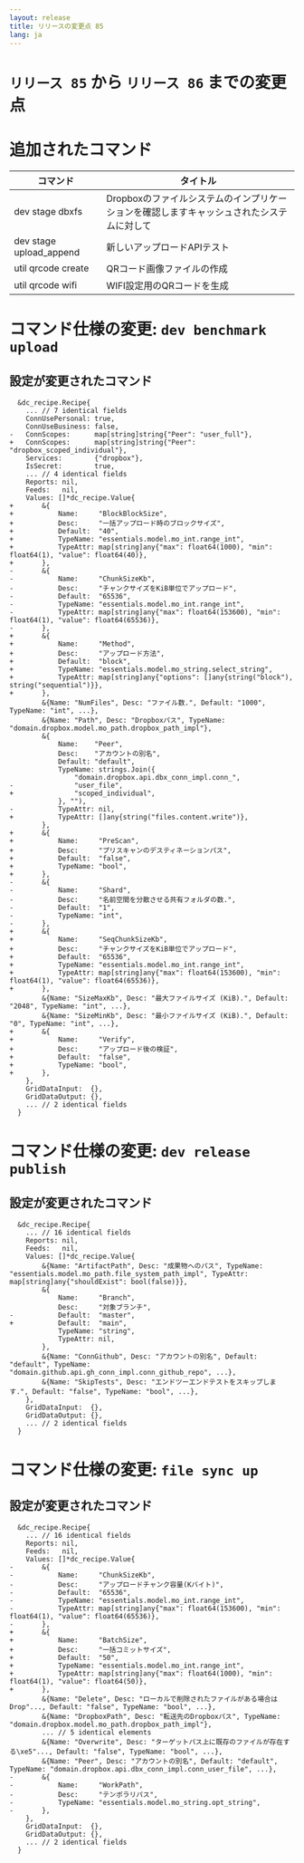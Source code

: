 ```yaml
---
layout: release
title: リリースの変更点 85
lang: ja
---
```


# `リリース 85` から `リリース 86` までの変更点

# 追加されたコマンド


| コマンド                | タイトル                                                                                  |
|-------------------------|-------------------------------------------------------------------------------------------|
| dev stage dbxfs         | Dropboxのファイルシステムのインプリケーションを確認しますキャッシュされたシステムに対して |
| dev stage upload_append | 新しいアップロードAPIテスト                                                               |
| util qrcode create      | QRコード画像ファイルの作成                                                                |
| util qrcode wifi        | WIFI設定用のQRコードを生成                                                                |



# コマンド仕様の変更: `dev benchmark upload`



## 設定が変更されたコマンド


```
  &dc_recipe.Recipe{
  	... // 7 identical fields
  	ConnUsePersonal: true,
  	ConnUseBusiness: false,
- 	ConnScopes:      map[string]string{"Peer": "user_full"},
+ 	ConnScopes:      map[string]string{"Peer": "dropbox_scoped_individual"},
  	Services:        {"dropbox"},
  	IsSecret:        true,
  	... // 4 identical fields
  	Reports: nil,
  	Feeds:   nil,
  	Values: []*dc_recipe.Value{
+ 		&{
+ 			Name:     "BlockBlockSize",
+ 			Desc:     "一括アップロード時のブロックサイズ",
+ 			Default:  "40",
+ 			TypeName: "essentials.model.mo_int.range_int",
+ 			TypeAttr: map[string]any{"max": float64(1000), "min": float64(1), "value": float64(40)},
+ 		},
- 		&{
- 			Name:     "ChunkSizeKb",
- 			Desc:     "チャンクサイズをKiB単位でアップロード",
- 			Default:  "65536",
- 			TypeName: "essentials.model.mo_int.range_int",
- 			TypeAttr: map[string]any{"max": float64(153600), "min": float64(1), "value": float64(65536)},
- 		},
+ 		&{
+ 			Name:     "Method",
+ 			Desc:     "アップロード方法",
+ 			Default:  "block",
+ 			TypeName: "essentials.model.mo_string.select_string",
+ 			TypeAttr: map[string]any{"options": []any{string("block"), string("sequential")}},
+ 		},
  		&{Name: "NumFiles", Desc: "ファイル数.", Default: "1000", TypeName: "int", ...},
  		&{Name: "Path", Desc: "Dropboxパス", TypeName: "domain.dropbox.model.mo_path.dropbox_path_impl"},
  		&{
  			Name:    "Peer",
  			Desc:    "アカウントの別名",
  			Default: "default",
  			TypeName: strings.Join({
  				"domain.dropbox.api.dbx_conn_impl.conn_",
- 				"user_file",
+ 				"scoped_individual",
  			}, ""),
- 			TypeAttr: nil,
+ 			TypeAttr: []any{string("files.content.write")},
  		},
+ 		&{
+ 			Name:     "PreScan",
+ 			Desc:     "プリスキャンのデスティネーションパス",
+ 			Default:  "false",
+ 			TypeName: "bool",
+ 		},
- 		&{
- 			Name:     "Shard",
- 			Desc:     "名前空間を分散させる共有フォルダの数.",
- 			Default:  "1",
- 			TypeName: "int",
- 		},
+ 		&{
+ 			Name:     "SeqChunkSizeKb",
+ 			Desc:     "チャンクサイズをKiB単位でアップロード",
+ 			Default:  "65536",
+ 			TypeName: "essentials.model.mo_int.range_int",
+ 			TypeAttr: map[string]any{"max": float64(153600), "min": float64(1), "value": float64(65536)},
+ 		},
  		&{Name: "SizeMaxKb", Desc: "最大ファイルサイズ (KiB).", Default: "2048", TypeName: "int", ...},
  		&{Name: "SizeMinKb", Desc: "最小ファイルサイズ (KiB).", Default: "0", TypeName: "int", ...},
+ 		&{
+ 			Name:     "Verify",
+ 			Desc:     "アップロード後の検証",
+ 			Default:  "false",
+ 			TypeName: "bool",
+ 		},
  	},
  	GridDataInput:  {},
  	GridDataOutput: {},
  	... // 2 identical fields
  }
```
# コマンド仕様の変更: `dev release publish`



## 設定が変更されたコマンド


```
  &dc_recipe.Recipe{
  	... // 16 identical fields
  	Reports: nil,
  	Feeds:   nil,
  	Values: []*dc_recipe.Value{
  		&{Name: "ArtifactPath", Desc: "成果物へのパス", TypeName: "essentials.model.mo_path.file_system_path_impl", TypeAttr: map[string]any{"shouldExist": bool(false)}},
  		&{
  			Name:     "Branch",
  			Desc:     "対象ブランチ",
- 			Default:  "master",
+ 			Default:  "main",
  			TypeName: "string",
  			TypeAttr: nil,
  		},
  		&{Name: "ConnGithub", Desc: "アカウントの別名", Default: "default", TypeName: "domain.github.api.gh_conn_impl.conn_github_repo", ...},
  		&{Name: "SkipTests", Desc: "エンドツーエンドテストをスキップします.", Default: "false", TypeName: "bool", ...},
  	},
  	GridDataInput:  {},
  	GridDataOutput: {},
  	... // 2 identical fields
  }
```
# コマンド仕様の変更: `file sync up`



## 設定が変更されたコマンド


```
  &dc_recipe.Recipe{
  	... // 16 identical fields
  	Reports: nil,
  	Feeds:   nil,
  	Values: []*dc_recipe.Value{
- 		&{
- 			Name:     "ChunkSizeKb",
- 			Desc:     "アップロードチャンク容量(Kバイト)",
- 			Default:  "65536",
- 			TypeName: "essentials.model.mo_int.range_int",
- 			TypeAttr: map[string]any{"max": float64(153600), "min": float64(1), "value": float64(65536)},
- 		},
+ 		&{
+ 			Name:     "BatchSize",
+ 			Desc:     "一括コミットサイズ",
+ 			Default:  "50",
+ 			TypeName: "essentials.model.mo_int.range_int",
+ 			TypeAttr: map[string]any{"max": float64(1000), "min": float64(1), "value": float64(50)},
+ 		},
  		&{Name: "Delete", Desc: "ローカルで削除されたファイルがある場合はDrop"..., Default: "false", TypeName: "bool", ...},
  		&{Name: "DropboxPath", Desc: "転送先のDropboxパス", TypeName: "domain.dropbox.model.mo_path.dropbox_path_impl"},
  		... // 5 identical elements
  		&{Name: "Overwrite", Desc: "ターゲットパス上に既存のファイルが存在する\xe5"..., Default: "false", TypeName: "bool", ...},
  		&{Name: "Peer", Desc: "アカウントの別名", Default: "default", TypeName: "domain.dropbox.api.dbx_conn_impl.conn_user_file", ...},
- 		&{
- 			Name:     "WorkPath",
- 			Desc:     "テンポラリパス",
- 			TypeName: "essentials.model.mo_string.opt_string",
- 		},
  	},
  	GridDataInput:  {},
  	GridDataOutput: {},
  	... // 2 identical fields
  }
```
